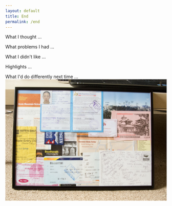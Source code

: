 ```yaml
---
layout: default
title: End
permalink: /end
---
```


What I thought ...

What problems I had ...

What I didn't like ...

Highlights ...

What I'd do differently next time ...
![](/assets/pinboard.jpg "pinboard")
